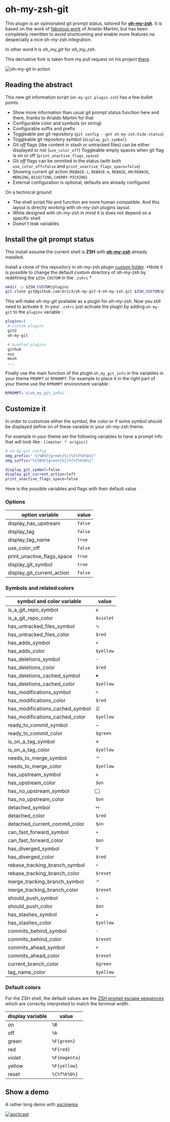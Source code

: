 oh-my-zsh-git
=============

This plugin is an opinionated git prompt status, tailored for [**oh-my-zsh**](https://github.com/robbyrussell/oh-my-zsh). It is based on the work of [fabulous work](https://github.com/arialdomartini/oh-my-git/) of Arialdo Martini, but has been completely rewritten to avoid shortcoming and enable more features na despecially a nice oh-my-zsh integration.

In other word it is _oh_my_git_ for _oh_my_zsh_.

This derivative fork is taken from my pull request on his project [there](https://github.com/arialdomartini/oh-my-git/pull/22).

![oh-my-git in action](http://bric3.github.io/oh-my-zsh-git/images/oh-my-git.in.action.png)

## Reading the abstract

This new git information script (`oh-my-git.plugin.zsh`) has a few bullet points

   * Show more information than usual git prompt status function here and there, thanks to Arialdo Martini for that
   * Configurable color and symbols (or string)
   * Configurable suffix and prefix
   * Toggleable per git repository (`git config --get oh-my-zsh.hide-status`)
   * Toggleable git repository symbol (`display_git_symbol`)
   * Git _off_ flags (like content in stash or untracked files) can be either displayed or not (`use_color_off`) Toggleable empty spaces when git flag is on or off  (`print_unactive_flags_space`)
   * Git _off_ flags can be ommited in the status (with both `use_color_off=false` and `print_unactive_flags_space=false`)
   * Showing current git action (`REBASE-i`, `REBASE-m`, `REBASE`, `AM/REBASE`, `MERGING`, `BISECTING`, `CHERRY-PICKING`)
   * External configuration is optional, defaults are already configured

On a technical ground 

   * The shell script file and function are more human compatible. And this layout is directly working with oh-my-zsh plugins layout.
   * While designed with oh-my-zsh in mind it is does not depend on a specific shell
   * Doesn't leak variables


## Install the git prompt status

This install assume the current shell is **ZSH** with [**oh-my-zsh**](https://github.com/robbyrussell/oh-my-zsh) already installed.

Install a clone of this repository in oh-my-zsh plugin [custom folder](https://github.com/robbyrussell/oh-my-zsh/wiki/Customization). *Note it is possible to change the default custom directory of oh-my-zsh by redefining the `$ZSH_CUSTOM` in the `.zshrc` *

```bash
mkdir -p $ZSH_CUSTOM/plugins
git clone git@github.com:bric3/oh-my-git-4-oh-my-zsh.git $ZSH_CUSTOM/plugins/oh-my-git
```

This will make _oh-my-git_ available as a plugin for _oh-my-zsh_. Now you still need to activate it. In your `.zshrc` just activate the plugin by adding `oh-my-git` to the `plugins` variable :

```bash
plugins=(
 # custom plugins
 git2
 oh-my-git

 # bundled plugins
 github
 osx
 mosh
 ...
```

Finally use the main function of the plugin `oh_my_git_info` in the variables in your theme `PROMPT` or `RPROMPT`. For example to place it in the right part of your theme use the `RPROMPT` environment variable : 

```bash
RPROMPT='$(oh_my_git_info)'
```


## Customize it

In order to customize either the symbol, the color or if some symbol should be displayed define on of these varaible in your oh-my-zsh theme.

For example in your theme set the following variables to have a prompt info that will look like : `[(master ᄉ origin)]`

```bash
# oh-my-git config
omg_prefix=" %{%B%F{green}%}[%{%f%k%b%}"
omg_suffix="%{%B%F{green}%}]%{%f%k%b%}"

display_git_symbol=false
display_git_current_action=left
print_unactive_flags_space=false
```

Here is the possible variables and flags with their default value


### Options

option variable                    | value
---------------------------------- | ----------
display_has_upstream               | `false`
display_tag                        | `false`
display_tag_name                   | `true`
use_color_off                      | `false`
print_unactive_flags_space         | `true`
display_git_symbol                 | `true`
display_git_current_action         | `false`

### Symbols and related colors

symbol and color variable          | value
---------------------------------- | ----------
is_a_git_repo_symbol               | `±`
is_a_git_repo_color                | `$violet`
has_untracked_files_symbol         | `∿`
has_untracked_files_color          | `$red`
has_adds_symbol                    | `+`
has_adds_color                     | `$yellow`
has_deletions_symbol               | `-`
has_deletions_color                | `$red`
has_deletions_cached_symbol        | `✖`
has_deletions_cached_color         | `$yellow`
has_modifications_symbol           | `✎`
has_modifications_color            | `$red`
has_modifications_cached_symbol    | `☲`
has_modifications_cached_color     | `$yellow`
ready_to_commit_symbol             | `→`
ready_to_commit_color              | `$green`
is_on_a_tag_symbol                 | `⌫`
is_on_a_tag_color                  | `$yellow`
needs_to_merge_symbol              | `ᄉ`
needs_to_merge_color               | `$yellow`
has_upstream_symbol                | `⇅`
has_upstream_color                 | `$on`
has_no_upstream_symbol             | ` ⃢`
has_no_upstream_color              | `$on`
detached_symbol                    | `⚯`
detached_color                     | `$red`
detached_current_commit_color      | `$on`
can_fast_forward_symbol            | `»`
can_fast_forward_color             | `$on`
has_diverged_symbol                | `Ⴤ`
has_diverged_color                 | `$red`
rebase_tracking_branch_symbol      | `↶`
rebase_tracking_branch_color       | `$reset`
merge_tracking_branch_symbol       | `ᄉ`
merge_tracking_branch_color        | `$reset`
should_push_symbol                 | `↑`
should_push_color                  | `$on`
has_stashes_symbol                 | `★`
has_stashes_color                  | `$yellow`
commits_behind_symbol              | `-`
commits_behind_color               | `$reset`
commits_ahead_symbol               | `+`
commits_ahead_color                | `$reset`
current_branch_color               | `$green`
tag_name_color                     | `$yellow`


### Default colors 

For the ZSH shell, the default values are the [ZSH prompt escape sequences](http://zsh.sourceforge.net/Doc/Release/Prompt-Expansion.html) which are correctly interpreted to match the terminal width.

display variable                   | value
---------------------------------- | ----------
on                                 | `%B`
off                                | `%b`
green                              | `%F{green}`
red                                | `%F{red}`
violet                             | `%F{magenta}`
yellow                             | `%F{yellow}`
reset                              | `%{%f%k%b%}`



## Show a demo

A rather long demo with [asciinema](https://asciinema.org/a/10426)

[![asciicast](https://asciinema.org/a/10426.png)](https://asciinema.org/a/10426)
